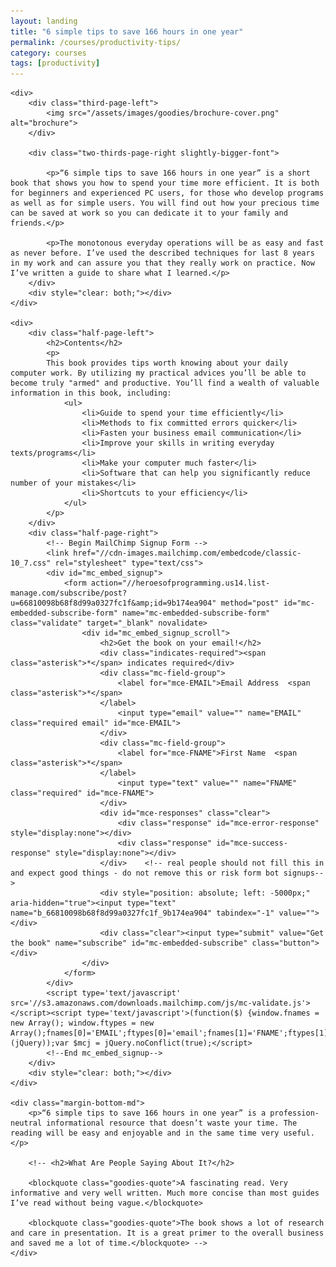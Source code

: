 ```yaml
---
layout: landing
title: "6 simple tips to save 166 hours in one year"
permalink: /courses/productivity-tips/
category: courses
tags: [productivity]
---
```


<div class="landing-container">
    <div class="margin-top-lg"></div>

    <div>
        <div class="third-page-left">
            <img src="/assets/images/goodies/brochure-cover.png" alt="brochure">
        </div>

        <div class="two-thirds-page-right slightly-bigger-font">

            <p>“6 simple tips to save 166 hours in one year” is a short book that shows you how to spend your time more efficient. It is both for beginners and experienced PC users, for those who develop programs as well as for simple users. You will find out how your precious time can be saved at work so you can dedicate it to your family and friends.</p>

            <p>The monotonous everyday operations will be as easy and fast as never before. I’ve used the described techniques for last 8 years in my work and can assure you that they really work on practice. Now I’ve written a guide to share what I learned.</p>
        </div>
        <div style="clear: both;"></div>
    </div>

    <div>
        <div class="half-page-left">
            <h2>Contents</h2>
            <p>
            This book provides tips worth knowing about your daily computer work. By utilizing my practical advices you’ll be able to become truly "armed" and productive. You’ll find a wealth of valuable information in this book, including:
                <ul>
                    <li>Guide to spend your time efficiently</li>
                    <li>Methods to fix committed errors quicker</li>
                    <li>Fasten your business email communication</li>
                    <li>Improve your skills in writing everyday texts/programs</li>
                    <li>Make your computer much faster</li>
                    <li>Software that can help you significantly reduce number of your mistakes</li>
                    <li>Shortcuts to your efficiency</li>
                </ul>
            </p>
        </div>
        <div class="half-page-right">
            <!-- Begin MailChimp Signup Form -->
            <link href="//cdn-images.mailchimp.com/embedcode/classic-10_7.css" rel="stylesheet" type="text/css">
            <div id="mc_embed_signup">
                <form action="//heroesofprogramming.us14.list-manage.com/subscribe/post?u=66810098b68f8d99a0327fc1f&amp;id=9b174ea904" method="post" id="mc-embedded-subscribe-form" name="mc-embedded-subscribe-form" class="validate" target="_blank" novalidate>
                    <div id="mc_embed_signup_scroll">
                        <h2>Get the book on your email!</h2>
                        <div class="indicates-required"><span class="asterisk">*</span> indicates required</div>
                        <div class="mc-field-group">
                            <label for="mce-EMAIL">Email Address  <span class="asterisk">*</span>
                        </label>
                            <input type="email" value="" name="EMAIL" class="required email" id="mce-EMAIL">
                        </div>
                        <div class="mc-field-group">
                            <label for="mce-FNAME">First Name  <span class="asterisk">*</span>
                        </label>
                            <input type="text" value="" name="FNAME" class="required" id="mce-FNAME">
                        </div>
                        <div id="mce-responses" class="clear">
                            <div class="response" id="mce-error-response" style="display:none"></div>
                            <div class="response" id="mce-success-response" style="display:none"></div>
                        </div>    <!-- real people should not fill this in and expect good things - do not remove this or risk form bot signups-->
                        <div style="position: absolute; left: -5000px;" aria-hidden="true"><input type="text" name="b_66810098b68f8d99a0327fc1f_9b174ea904" tabindex="-1" value=""></div>
                        <div class="clear"><input type="submit" value="Get the book" name="subscribe" id="mc-embedded-subscribe" class="button"></div>
                    </div>
                </form>
            </div>
            <script type='text/javascript' src='//s3.amazonaws.com/downloads.mailchimp.com/js/mc-validate.js'></script><script type='text/javascript'>(function($) {window.fnames = new Array(); window.ftypes = new Array();fnames[0]='EMAIL';ftypes[0]='email';fnames[1]='FNAME';ftypes[1]='text';fnames[2]='LNAME';ftypes[2]='text';}(jQuery));var $mcj = jQuery.noConflict(true);</script>
            <!--End mc_embed_signup-->
        </div>
        <div style="clear: both;"></div>
    </div>

    <div class="margin-bottom-md">
        <p>“6 simple tips to save 166 hours in one year” is a profession-neutral informational resource that doesn’t waste your time. The reading will be easy and enjoyable and in the same time very useful.</p>
        
        <!-- <h2>What Are People Saying About It?</h2>

        <blockquote class="goodies-quote">A fascinating read. Very informative and very well written. Much more concise than most guides I’ve read without being vague.</blockquote>

        <blockquote class="goodies-quote">The book shows a lot of research and care in presentation. It is a great primer to the overall business and saved me a lot of time.</blockquote> -->
    </div>
</div>